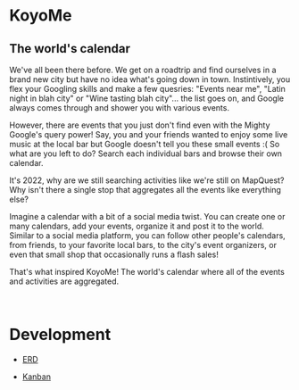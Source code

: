 # KoyoMe

## The world's calendar

We've all been there before. We get on a roadtrip and find ourselves in a brand new city but have no idea what's going down in town. Instintively, you flex your Googling skills and make a few quesries: "Events near me", "Latin night in blah city" or "Wine tasting blah city"... the list goes on, and Google always comes through and shower you with various events.

However, there are events that you just don't find even with the Mighty Google's query power! Say, you and your friends wanted to enjoy some live music at the local bar but Google doesn't tell you these small events :( So what are you left to do? Search each individual bars and browse their own calendar.

It's 2022, why are we still searching activities like we're still on MapQuest? Why isn't there a single stop that aggregates all the events like everything else?

Imagine a calendar with a bit of a social media twist. You can create one or many calendars, add your events, organize it and post it to the world. Similar to a social media platform, you can follow other people's calendars, from friends, to your favorite local bars, to the city's event organizers, or even that small shop that occasionally runs a flash sales!

That's what inspired KoyoMe! The world's calendar where all of the events and activities are aggregated.

<br />

# Development

- [ERD](https://lucid.app/lucidchart/3f55956c-ac27-4a0d-ba7d-b9f8b3761b33/edit?viewport_loc=231%2C36%2C1347%2C999%2C0_0&invitationId=inv_4c5dbeea-e0d2-4e8b-8793-54a9abed9c15#)

- [Kanban](https://trello.com/b/e9F9EPSd/koyome-draft)
